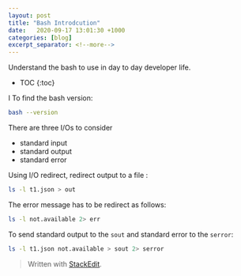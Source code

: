 ```yaml
---
layout: post
title: "Bash Introdcution"
date:   2020-09-17 13:01:30 +1000
categories: [blog]
excerpt_separator: <!--more-->
---
```


Understand the bash to use in day to day developer life.

<!--more-->

* TOC
{:toc}

I
To  find the bash version:
```bash
bash --version
```
There are three I/Os to consider

 - standard input
 - standard output
 - standard error

Using I/O redirect, redirect output to a file :
```bash
ls -l t1.json > out
```
The error message has to be redirect as follows:
```bash
ls -l not.available 2> err
```
To send standard output to the `sout` and standard error to the `serror`:
```bash
ls -l t1.json not.available > sout 2> serror
```



> Written with [StackEdit](https://stackedit.io/).
<!--stackedit_data:
eyJoaXN0b3J5IjpbLTEzMzYxODA1NzIsNzgzMjY3OTgsMTI3ND
Y1MjUwXX0=
-->